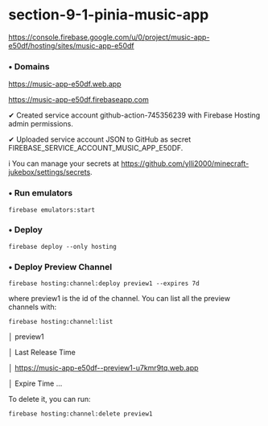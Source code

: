 # section-9-1-pinia-music-app

https://console.firebase.google.com/u/0/project/music-app-e50df/hosting/sites/music-app-e50df

### • Domains

https://music-app-e50df.web.app

https://music-app-e50df.firebaseapp.com

✔ Created service account github-action-745356239 with Firebase Hosting admin permissions.

✔ Uploaded service account JSON to GitHub as secret FIREBASE_SERVICE_ACCOUNT_MUSIC_APP_E50DF.

i You can manage your secrets at https://github.com/ylli2000/minecraft-jukebox/settings/secrets.

### • Run emulators

`firebase emulators:start`

### • Deploy

`firebase deploy --only hosting`

### • Deploy Preview Channel

`firebase hosting:channel:deploy preview1 --expires 7d`

where preview1 is the id of the channel. You can list all the preview channels with:

`firebase hosting:channel:list`

│ preview1

│ Last Release Time

│ https://music-app-e50df--preview1-u7kmr9tq.web.app

│ Expire Time ...

To delete it, you can run:

`firebase hosting:channel:delete preview1`
